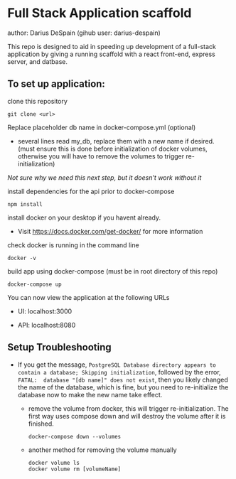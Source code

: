 # Full Stack Application scaffold

author: Darius DeSpain (gihub user: darius-despain)

This repo is designed to aid in speeding up development of a full-stack application by giving a running scaffold with a react front-end, express server, and datbase.

## To set up application:

clone this repository

    git clone <url>

Replace placeholder db name in docker-compose.yml (optional)
- several lines read my_db, replace them with a new name if desired. (must ensure this is done before initialization of docker volumes, otherwise you will have to remove the volumes to trigger re-initialization)

*Not sure why we need this next step, but it doesn't work without it*

install dependencies for the api prior to docker-compose

    npm install

install docker on your desktop if you havent already.
- Visit https://docs.docker.com/get-docker/ for more information

check docker is running in the command line

    docker -v

build app using docker-compose (must be in root directory of this repo)

    docker-compose up

You can now view the application at the following URLs

 - UI: localhost:3000

 - API: localhost:8080


## Setup Troubleshooting

- If you get the message, ```PostgreSQL Database directory appears to contain a database; Skipping initialization```, followed by the error, ``` FATAL:  database "[db name]" does not exist```, then you likely changed the name of the database, which is fine, but you need to re-initialize the database now to make the new name take effect.

  - remove the volume from docker, this will trigger re-initialization. The first way uses compose down and will destroy the volume after it is finished.

        docker-compose down --volumes

  - another method for removing the volume manually

        docker volume ls
        docker volume rm [volumeName]
